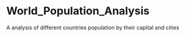 # World_Population_Analysis
A analysis of different countries population by their capital and cities
